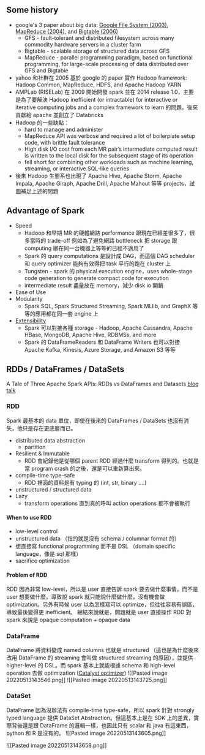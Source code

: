 ## Some history
- google's 3 paper about big data: [Google File System (2003)](https://static.googleusercontent.com/media/research.google.com/en//archive/gfs-sosp2003.pdf), [MapReduce (2004)](https://static.googleusercontent.com/media/research.google.com/en//archive/mapreduce-osdi04.pdf), and [Bigtable (2006)](https://static.googleusercontent.com/media/research.google.com/en//archive/bigtable-osdi06.pdf)
	- GFS - fault-tolerant and distributed filesystem across many commodity hardware servers in a cluster farm
	- Bigtable - scalable storage of structured data across GFS
	- MapReduce - parallel programming paradigm, based on functional programming, for large-scale processing of data distributed over GFS and Bigtable
- yahoo 和社群在 2005 基於 google 的 paper 實作 Hadoop framework: Hadoop Common, MapReduce, HDFS, and Apache Hadoop YARN
- AMPLab (RISELab) 在 2009 開始開發 spark 並在 2014 release 1.0，主要是為了要解決 Hadoop inefficient (or intractable) for interactive or iterative computing jobs and a complex framework to learn 的問題。後來貢獻給 apache 並創立了 Databricks
- Hadoop 的一些缺點：
	- hard to manage and administer
	- MapReduce API was verbose and required a lot of boilerplate setup code, with brittle fault tolerance
	- High disk I/O cost from each MR pair’s intermediate computed result is written to the local disk for the subsequent stage of its operation
	- fell short for combining other workloads such as machine learning, streaming, or interactive SQL-like queries
- 後來 Hadoop 生態系也出現了 Apache Hive, Apache Storm, Apache Impala, Apache Giraph, Apache Drill, Apache Mahout 等等 projects，試圖補足上述的問題

## Advantage of Spark
- Speed
	- Hadoop 和早期 MR 的硬體網路 performance 跟現在已經差很多了，很多當時的 trade-off 例如為了避免網路 bottleneck 把 storage 跟 computing 綁在同一台機器上等等的已經不適用了
	- Spark 的 query computations 是設計成 DAG，而這個 DAG scheduler 和 query optimizer 能夠有效得把 task 平行的跑在 cluster 上
	- Tungsten - spark 的 physical execution engine，uses whole-stage code generation to generate compact code for execution
	- intermediate result 盡量放在 memory，減少 disk io 開銷
- Ease of Use
- Modularity
	- Spark SQL, Spark Structured Streaming, Spark MLlib, and GraphX 等等的應用都在同一套 engine 上
- [Extensibility](https://spark.apache.org/third-party-projects.html)
	- Spark 可以對接各種 storage - Hadoop, Apache Cassandra, Apache HBase, MongoDB, Apache Hive, RDBMSs, and more
	- Spark 的 DataFrameReaders 和 DataFrame Writers 也可以對接 Apache Kafka, Kinesis, Azure Storage, and Amazon S3 等等

## RDDs / DataFrames / DataSets
A Tale of Three Apache Spark APIs: RDDs vs DataFrames and Datasets [blog](https://databricks.com/blog/2016/07/14/a-tale-of-three-apache-spark-apis-rdds-dataframes-and-datasets.html?utm_source=twitter&utm_medium=cpc&utm_content=blog&utm_campaign=21726252&utm_offer=a-tale-of-three-apache-spark-apis-rdds-dataframes-and-datasets) [talk](https://youtu.be/Ofk7G3GD9jk)

### RDD
Spark 最基本的 data 單位，即使在後來的 DataFrames / DataSets 也沒有消失，他只是存在更底層而已。
*  distributed data abstraction
	* partition
* Resilient & Immutable
	* RDD 會紀錄他是從哪個 parent RDD 經過什麼 transform 得到的。也就是當 program crash 的之後，還是可以重新算出來。
* compile-time type-safe
	* RDD 裡面的資料是有 typing 的 (int, str, binary ....)
* unstructured / structured data
* Lazy
	* transform operations 直到真的呼叫 action operations 都不會被執行

#### When to use RDD
* low-level control
* unstructured data （指的就是沒有 schema / columnar format 的）
* 想直接寫 functional programming 而不是 DSL （domain specific language，像是 sql 那樣）
* sacrifice optimization

#### Problem of RDD
RDD 因為非常 low-level，所以是 user 直接告訴 spark 要去做什麼事情，而不是 user 想要做什麼。導致說 spark 就只能說什麼做什麼，沒有機會做 optimization。另外有時候 user 以為怎樣寫可以 optimize，但往往容易有誤區，導致最後變得更 inefficient。
總結來說就是，問題就是 user 直接操作 RDD 對 spark 來說是 opaque computation + opaque data

### DataFrame
DataFrame 將資料變成 named columns 也就是 structured （這也是為什麼後來改用 DataFrame 的 streaming 會叫做 structured streaming 的原因），並提供 higher-level 的 DSL。而 spark 基本上就能根據 schema 和 high-level operation 去做 optimization  ([Catalyst optimizer](https://databricks.com/glossary/catalyst-optimizer))
![[Pasted image 20220513143546.png]]
![[Pasted image 20220513143725.png]]
### DataSet
DataFrame 因為沒辦法有 compile-time type-safe，所以 spark 針對 strongly typed language 提供 DataSet Abstraction。但這基本上是在 SDK 上的差異，實際背後還是跟 DataFrame 的邏輯一樣，也因此只有 scalar 和 java 有這東西， python 和 R 是沒有的。
![[Pasted image 20220513143605.png]]

![[Pasted image 20220513143658.png]]